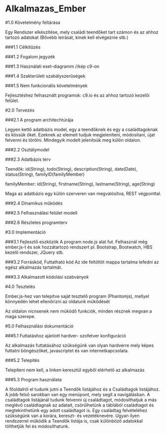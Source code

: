 # Alkalmazas_Ember

#1.0 Követelmény feltárása

  Egy Rendszer elkészítése, mely családi teendőket tart számon és az ahhoz tartozó adatokat (Bővebb leirását, kinek kell elvégeznie stb.)

###1.1 Célkitűzés

###1.2 Fogalom jegyzék

###1.3 Használati eset-diagramm
  //kép c9-on

###1.4 Szakterületi szabályszerűségek

###1.5 Nem funkcionális követelmények

  Fejlesztéshez felhasznált programok: c9.io és az ahhoz tartozó kezelői felület.

#2.0 Tervezés
  
###2.1 A program architechtúrája

  Legyen kettő adatbázis model, egy a teendőknek és egy a családtagoknak és kössük őket. Ezeknek az elemeit tudjuk megjeleníteni, módosítani, újat felvenni és törölni.
  Mindegyik modelt jelenítsük meg külön oldalon.
  

###2.2 Osztálymodel

###2.3 Adatbázis terv

  Teendők: id(String), todo(String), description(String), date(Date), status(String), familyID(familyMember)
  
  familyMember: id(String), firstname(String), lastname(String), age(String)
  
  Maga az adatbázis egy külön szerveren van megvalósítva, REST végponttal.

###2.4 Dinamikus működés

###2.5 Felhasználási felület modell

###2.6 Részletes programterv

#3.0 Implementáció

###3.1 Fejlesztő eszközök
  A program node.js alat fut. Felhasznál még ember.js-t és sok hozzátartozó rendszert pl. Bootstrap, Bootwatch, HBS kezelő rendszer, JQuery stb.
  
###3.2 Forráskód, Futtatható kód
  Az ide feltöltöt mappa tartalma lefedni az egész alkalmazás tartalmát.

###3.3 Alkalmazott kódolási szabványok



#4.0 Tesztelés

Ember.js-hez van telepítve saját tesztelő program (Phantomjs), mellyel könnyedén lehet ellenőrizni az oldalunk müködését

Az oldalon nicnsenek nem müködő funkciók, minden résznek megvan a maga szerepe.

#5.0 Felhasználási dokumentáció



###5.1 Futtatáshoz ajánlott hardver- szofetver konfiguráció

  Az alkalmazás futtatásához szükségünk van olyan hardverre mely képes futtatni böngészőket, javascriptet és van internetkapcsolata.

###5.2 Telepítés

  Telepíteni nem kell, a linken keresztül egyből elérhető az alkalmazás

###5.3 Program használata

  A főoldalról el tudunk jutni a Teendők listájához és a Családtagok listájához. A jobb felső sarokban van egy menüpont, mely    segít a navigálásban.
  A családtagok listájánál tudunk felvenni új családtagot, módosíthatjuk a más meglévő családtagnak az adatait, csörülhetünk a   táblából családtagot és megtekinthetünk egy adott családtagot is.
  Egy családtag felvételéhez szükségünk van a  korára, kereszt- és vezetéknevére.
  Ugyan ilyen rendszerrel müködik a Teendők listája is, csak különböző adatokkal tölthetjük fel és módosíthatunk.
  

